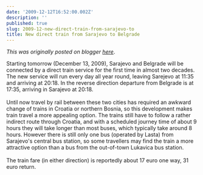 ```yaml
---
date: '2009-12-12T16:52:00.002Z'
description: ''
published: true
slug: 2009-12-new-direct-train-from-sarajevo-to
title: New direct train from Sarajevo to Belgrade
---
```


*This was originally posted on blogger [here](https://blog.balkanology.com/2009/12/new-direct-train-from-sarajevo-to.html)*.

Starting tomorrow (December 13, 2009), Sarajevo and Belgrade will be connected by a direct train service for the first time in almost two decades. The new service will run every day all year round, leaving Sarejevo at 11:35 and arriving at 20:18. In the reverse direction departure from Belgrade is at 17:35, arriving in Sarajevo at 20:18.<br /><br />Until now travel by rail between these two cities has required an awkward change of trains in Croatia or northern Bosnia, so this development makes train travel a more appealing option. The trains still have to follow a rather indirect route through Croatia, and with a scheduled journey time of about 9 hours they will take longer than most buses, which typically take around 8 hours. However there is still only one bus (operated by Lasta) from Sarajevo's central bus station, so some travellers may find the train a more attractive option than a bus from the out-of-town Lukavica bus station.<br /><br />The train fare (in either direction) is reportedly about 17 euro one way, 31 euro return.